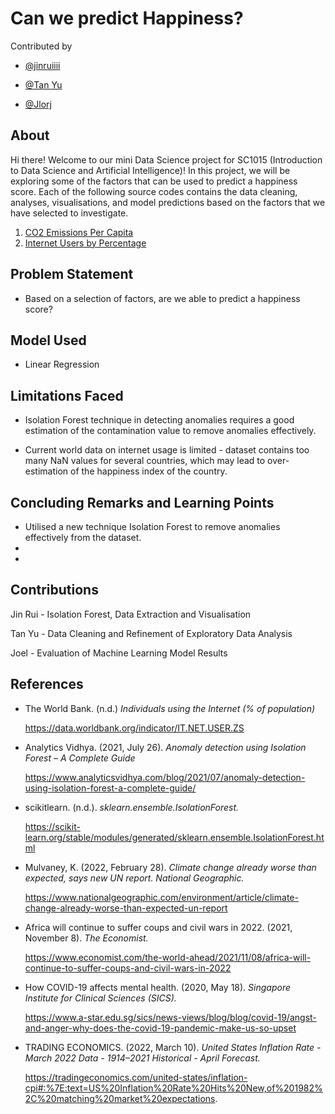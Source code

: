 # Can we predict Happiness?
Contributed by 

- [@jinruiiii](https://github.com/jinruiiii)

- [@Tan Yu](https://github.com/Tan-Yu)

- [@Jlorj](https://github.com/Jlorj)

## About
Hi there! Welcome to our mini Data Science project for SC1015 (Introduction to Data Science and Artificial Intelligence)!
In this project, we will be exploring some of the factors that can be used to predict a happiness score. 
Each of the following source codes contains the data cleaning, analyses, visualisations, and model predictions based on the factors that we have selected to investigate.

1. [CO2 Emissions Per Capita](https://github.com/Jlorj/SC1015_MiniProject/blob/main/HappinessAndInternet.ipynb)
2. [Internet Users by Percentage](https://github.com/Jlorj/SC1015_MiniProject/blob/main/HappinessandCO2.ipynb)

## Problem Statement
- Based on a selection of factors, are we able to predict a happiness score?

## Model Used
- Linear Regression

## Limitations Faced 
- Isolation Forest technique in detecting anomalies requires a good estimation of the contamination value to remove anomalies effectively. 

- Current world data on internet usage is limited - dataset contains too many NaN values for several countries, which may lead to over-estimation of the happiness index of the country.

## Concluding Remarks and Learning Points
- Utilised a new technique Isolation Forest to remove anomalies effectively from the dataset.
- 
- 


## Contributions
Jin Rui - Isolation Forest, Data Extraction and Visualisation

Tan Yu  - Data Cleaning and Refinement of Exploratory Data Analysis

Joel    - Evaluation of Machine Learning Model Results 

## References

- The World Bank. (n.d.) *Individuals using the Internet (% of population)*

   https://data.worldbank.org/indicator/IT.NET.USER.ZS
- Analytics Vidhya. (2021, July 26). *Anomaly detection using Isolation Forest – A Complete Guide*

    https://www.analyticsvidhya.com/blog/2021/07/anomaly-detection-using-isolation-forest-a-complete-guide/
- scikitlearn. (n.d.). *sklearn.ensemble.IsolationForest.* 

    https://scikit-learn.org/stable/modules/generated/sklearn.ensemble.IsolationForest.html
- Mulvaney, K. (2022, February 28). *Climate change already worse than expected, says new UN report. National Geographic.*

    https://www.nationalgeographic.com/environment/article/climate-change-already-worse-than-expected-un-report
- Africa will continue to suffer coups and civil wars in 2022. (2021, November 8). *The Economist.* 

    https://www.economist.com/the-world-ahead/2021/11/08/africa-will-continue-to-suffer-coups-and-civil-wars-in-2022
- How COVID-19 affects mental health. (2020, May 18). *Singapore Institute for Clinical Sciences (SICS).*

    https://www.a-star.edu.sg/sics/news-views/blog/blog/covid-19/angst-and-anger-why-does-the-covid-19-pandemic-make-us-so-upset
- TRADING ECONOMICS. (2022, March 10). *United States Inflation Rate - March 2022 Data - 1914–2021 Historical - April Forecast.*

    https://tradingeconomics.com/united-states/inflation-cpi#:%7E:text=US%20Inflation%20Rate%20Hits%20New,of%201982%2C%20matching%20market%20expectations.


